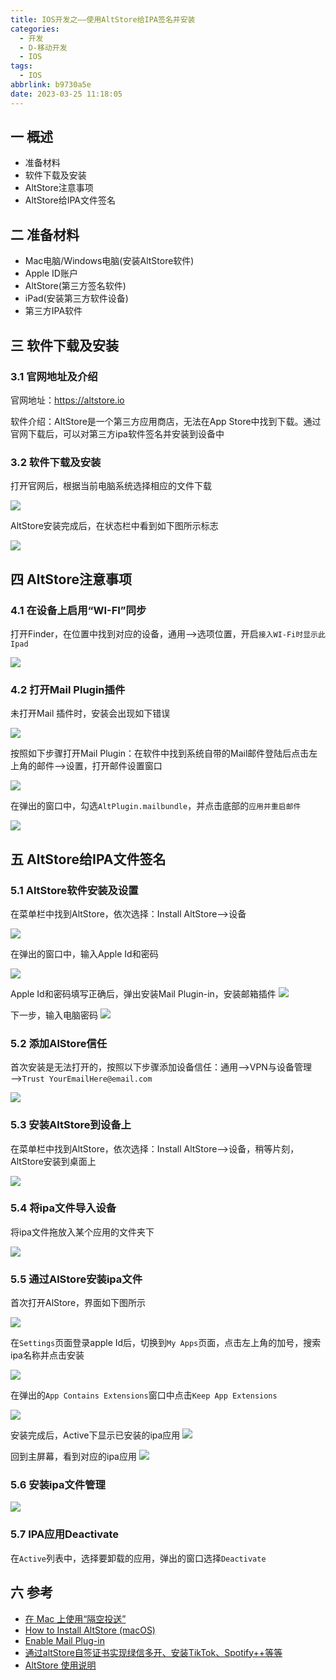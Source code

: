 ```yaml
---
title: IOS开发之——使用AltStore给IPA签名并安装
categories:
  - 开发
  - D-移动开发
  - IOS
tags:
  - IOS
abbrlink: b9730a5e
date: 2023-03-25 11:18:05
---
```

## 一 概述

* 准备材料
* 软件下载及安装
* AltStore注意事项
* AltStore给IPA文件签名

<!--more-->

## 二 准备材料

* Mac电脑/Windows电脑(安装AltStore软件)
* Apple ID账户
* AltStore(第三方签名软件)
* iPad(安装第三方软件设备)
* 第三方IPA软件

## 三 软件下载及安装

### 3.1 官网地址及介绍

官网地址：https://altstore.io

软件介绍：AltStore是一个第三方应用商店，无法在App Store中找到下载。通过官网下载后，可以对第三方ipa软件签名并安装到设备中

### 3.2 软件下载及安装

打开官网后，根据当前电脑系统选择相应的文件下载

![][1]

AltStore安装完成后，在状态栏中看到如下图所示标志

![][2]

## 四 AltStore注意事项

### 4.1 在设备上启用“WI-FI”同步


打开Finder，在位置中找到对应的设备，通用—>选项位置，开启`接入WI-Fi时显示此Ipad`

![][3]

### 4.2  打开Mail Plugin插件

未打开Mail 插件时，安装会出现如下错误

![][4]

按照如下步骤打开Mail Plugin：在软件中找到系统自带的Mail邮件登陆后点击左上角的邮件—>设置，打开邮件设置窗口

![][5]

在弹出的窗口中，勾选`AltPlugin.mailbundle`，并点击底部的`应用并重启邮件`

![][6]

## 五 AltStore给IPA文件签名

### 5.1 AltStore软件安装及设置

在菜单栏中找到AltStore，依次选择：Install AltStore——>设备

![][2]

在弹出的窗口中，输入Apple Id和密码

![][7]

Apple Id和密码填写正确后，弹出安装Mail Plugin-in，安装邮箱插件
![][8]

下一步，输入电脑密码
![][9]

### 5.2  添加AlStore信任

首次安装是无法打开的，按照以下步骤添加设备信任：通用——>VPN与设备管理——>`Trust YourEmailHere@email.com`

![][10]

### 5.3 安装AltStore到设备上

在菜单栏中找到AltStore，依次选择：Install AltStore——>设备，稍等片刻，AltStore安装到桌面上

![][11]

### 5.4 将ipa文件导入设备

将ipa文件拖放入某个应用的文件夹下

![][12]

### 5.5 通过AlStore安装ipa文件

首次打开AlStore，界面如下图所示

![][13]

在`Settings`页面登录apple Id后，切换到`My Apps`页面，点击左上角的加号，搜索ipa名称并点击安装

![][14]

在弹出的`App Contains Extensions`窗口中点击`Keep App Extensions`

![][15]

安装完成后，Active下显示已安装的ipa应用
![][16]

回到主屏幕，看到对应的ipa应用
![][17]

### 5.6 安装ipa文件管理
![][18]

### 5.7 IPA应用Deactivate

在`Active`列表中，选择要卸载的应用，弹出的窗口选择`Deactivate`

## 六 参考

* [在 Mac 上使用“隔空投送”](https://support.apple.com/zh-cn/HT203106)
* [How to Install AltStore (macOS)](https://faq.altstore.io/getting-started/how-to-install-altstore-macos)
* [Enable Mail Plug-in](https://faq.altstore.io/getting-started/how-to-install-altstore-macos/enable-mail-plug-in)
* [通过altStore自签证书实现绿信多开、安装TikTok、Spotify++等等](https://mp.weixin.qq.com/s?__biz=Mzg4MjE2NzYzNg==&mid=2247485182&idx=1&sn=4e67a347638e88763e2d64607bc7b3bc&chksm=cf5b9cc5f82c15d3d0b078b3178042d066ff4687a9e3f37e25aa96ee8ed270865596dbbf40f8&scene=27)
* [AltStore 使用说明](http://www.xiaoji001.com/altstore/index.win.html)




[1]:https://cdn.staticaly.com/gh/PGzxc/CDN/master/blog-ios/ios-alstore-software-download.png
[2]:https://cdn.staticaly.com/gh/PGzxc/CDN/master/blog-ios/ios-alstore-install-alstore.png
[3]:https://cdn.staticaly.com/gh/PGzxc/CDN/master/blog-ios/ios-alstore-install-ipad-enable-wifi.png
[4]:https://cdn.staticaly.com/gh/PGzxc/CDN/master/blog-ios/ios-alstore-install-alstore-not-connect-mail.png
[5]:https://cdn.staticaly.com/gh/PGzxc/CDN/master/blog-ios/ios-alstore-install-alstore-not-mail-open-manager.png
[6]:https://cdn.staticaly.com/gh/PGzxc/CDN/master/blog-ios/ios-alstore-install-alstore-not-connect-bundle.png
[7]:https://cdn.staticaly.com/gh/PGzxc/CDN/master/blog-ios/ios-alstore-software-apple-id-login.png
[8]:https://cdn.staticaly.com/gh/PGzxc/CDN/master/blog-ios/ios-alstore-software-install-plugin.png
[9]:https://cdn.staticaly.com/gh/PGzxc/CDN/master/blog-ios/ios-alstore-software-login-user.png
[10]:https://cdn.staticaly.com/gh/PGzxc/CDN/master/blog-ios/ios-alstore-ipad-trust-app.png
[11]:https://cdn.staticaly.com/gh/PGzxc/CDN/master/blog-ios/ios-alstore-ipad-install.png
[12]:https://cdn.staticaly.com/gh/PGzxc/CDN/master/blog-ios/ios-alstore-install-ipa-to-ipad-folder.png
[13]:https://cdn.staticaly.com/gh/PGzxc/CDN/master/blog-ios/ios-alstore-open-first-view.png
[14]:https://cdn.staticaly.com/gh/PGzxc/CDN/master/blog-ios/ios-alstore-search-add-ipa.png
[15]:https://cdn.staticaly.com/gh/PGzxc/CDN/master/blog-ios/ios-alstore-install-extensions-keep.png
[16]:https://cdn.staticaly.com/gh/PGzxc/CDN/master/blog-ios/ios-alstore-install-ipa-finish.png
[17]:https://cdn.staticaly.com/gh/PGzxc/CDN/master/blog-ios/ios-alstore-install-home-view.png
[18]:https://cdn.staticaly.com/gh/PGzxc/CDN/master/blog-ios/ios-alstore-app-manager.png